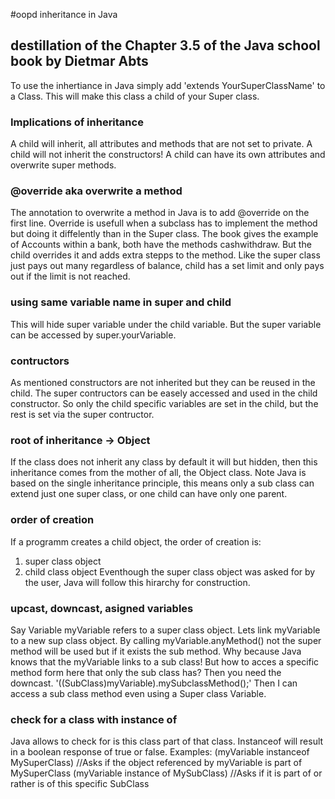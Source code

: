 #oopd inheritance in Java
## destillation of the Chapter 3.5 of the Java school book by Dietmar Abts
To use the inhertiance in Java simply add 'extends YourSuperClassName' to a Class. This will make this class a child of your Super class.

### Implications of inheritance
A child will inherit, all attributes and methods that are not set to private.
A child will not inherit the constructors!
A child can have its own attributes and overwrite super methods.

### @override aka overwrite a method
The annotation to overwrite a method in Java is to add @override on the first line.
Override is usefull when a subclass has to implement the method but doing it diffelently than in the Super class. The book gives the example of Accounts within a bank, both have the methods cashwithdraw. But the child overrides it and adds extra stepps to the method. Like the super class just pays out many regardless of balance, child has a set limit and only pays out if the limit is not reached.

### using same variable name in super and child
This will hide super variable under the child variable. But the super variable can be accessed by super.yourVariable.

### contructors
As mentioned constructors are not inherited but they can be reused in the child.
The super contructors can be easely accessed and used in the child constructor.
So only the child specific variables are set in the child, but the rest is set via the super contructor.

### root of inheritance -> Object
If the class does not inherit any class by default it will but hidden, then this inheritance comes from the mother of all, the Object class. Note Java is based on the single inheritance principle, this means only a sub class can extend just one super class, or one child can have only one parent.

### order of creation
If a programm creates a child object, the order of creation is:
1. super class object
2. child class object
Eventhough the super class object was asked for by the user, Java will follow this hirarchy for construction.

### upcast, downcast, asigned variables
Say Variable myVariable refers to a super class object. Lets link myVariable to a new sup class object. By calling myVariable.anyMethod() not the super method will be used but if it exists the sub method. Why because Java knows that the myVariable links to a sub class!
But how to acces a specific method form here that only the sub class has? Then you need the downcast.
'((SubClass)myVariable).mySubclassMethod();'
Then I can access a sub class method even using a Super class Variable.

### check for a class with instance of
Java allows to check for is this class part of that class. Instanceof will result in a boolean response of true or false.
Examples:
(myVariable instanceof MySuperClass) //Asks if the object referenced by myVariable is part of MySuperClass
(myVariable instance of MySubClass) //Asks if it is part of or rather is of this specific SubClass
